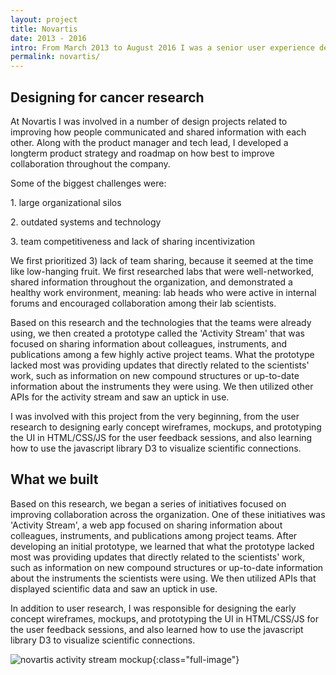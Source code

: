 ```yaml
---
layout: project
title: Novartis
date: 2013 - 2016
intro: From March 2013 to August 2016 I was a senior user experience designer responsible for the research and design of social & collaboration technologies among scientists within Novartis.<br/><br/> Most of this work is under an NDA.
permalink: novartis/
---
```

<div class="page-content"></div>

 <div class="page-content-alternative">
  <div class="wrapper">
    <div class="grid-display">
      <div class="row projectBody">
       <div class="col-2">
       </div>
       <div class="col-8">
        <h2 class="projectTitle">Designing for cancer research</h2>
        <p>At Novartis I was involved in a number of design projects related to improving how people communicated and shared information with each other. Along with the product manager and tech lead, I developed a longterm product strategy and roadmap on how best to improve collaboration throughout the company. </p>
        <p>Some of the biggest challenges were:</p>
        <p>1. large organizational silos</p>
        <p>2. outdated systems and technology</p>
        <p>3. team competitiveness and lack of sharing incentivization </p> 
        <p>We first prioritized 3) lack of team sharing, because it seemed at the time like low-hanging fruit. We first researched labs that were well-networked, shared information throughout the organization, and demonstrated a healthy work environment, meaning: lab heads who were active in internal forums and encouraged collaboration among their lab scientists.</p>
        <p>Based on this research and the technologies that the teams were already using, we then created a prototype called the 'Activity Stream' that was focused on sharing information about colleagues, instruments, and publications among a few highly active project teams. What the prototype lacked most was providing updates that directly related to the scientists' work, such as information on new compound structures or up-to-date information about the instruments they were using. We then utilized other APIs for the activity stream and saw an uptick in use.</p>
        <p>I was involved with this project from the very beginning, from the user research to designing early concept wireframes, mockups, and prototyping the UI in HTML/CSS/JS for the user feedback sessions, and also learning how to use the javascript library D3 to visualize scientific connections.</p>
      </div>
    </div>
  </div>
</div>
</div>


<div class="page-content">

  <div class="wrapper">
    <div class="grid-display">
      <div class="row">
       <div class="col-2">
       </div>
       <div class="col-8">
        <h2 class="projectTitle">What we built</h2>
        <p>Based on this research, we began a series of initiatives focused on improving collaboration across the organization. One of these initiatives was 'Activity Stream', a web app focused on sharing information about colleagues, instruments, and publications among project teams. After developing an initial prototype, we learned that what the prototype lacked most was providing updates that directly related to the scientists' work, such as information on new compound structures or up-to-date information about the instruments the scientists were using. We then utilized APIs that displayed scientific data and saw an uptick in use.
        </p><p>
        In addition to user research, I was responsible for designing the early concept wireframes, mockups, and prototyping the UI in HTML/CSS/JS for the user feedback sessions, and also learned how to use the javascript library D3 to visualize scientific connections.</p>
      </div>
    </div>
  </div>

</div>
</div>

![novartis activity stream mockup](../assets/images/activityStream_mockup-1.jpg){:class="full-image"}